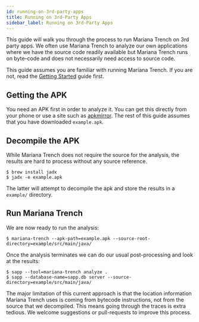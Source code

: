 ```yaml
---
id: running-on-3rd-party-apps
title: Running on 3rd-Party Apps
sidebar_label: Running on 3rd-Party Apps
---
```


This guide will walk you through the process to run Mariana Trench on 3rd party apps. We often use Mariana Trench to analyze our own applications where we have the source code readily available but Mariana Trench runs on byte-code and does not necessarily need access to source code.

This guide assumes you are familiar with running Mariana Trench. If you are not, read the [Getting Started](getting-started) guide first.

## Getting the APK
You need an APK first in order to analyze it. You can get this directly from your phone or use a site such as [apkmirror](https://www.apkmirror.com/). The rest of this guide assumes that you have downloaded `example.apk`.

## Decompile the APK
While Mariana Trench does not require the source for the analysis, the results are hard to process without any source reference.

```shell
$ brew install jadx
$ jadx -e example.apk
```

The latter will attempt to decompile the apk and store the results in a `example/` directory.

## Run Mariana Trench
We are now ready to run the analysis:

```shell
$ mariana-trench --apk-path=example.apk --source-root-directory=example/src/main/java/
```

Once the analysis terminates we can do our usual post-processing and look at the results:

```shell
$ sapp --tool=mariana-trench analyze .
$ sapp --database-name=sapp.db server --source-directory=example/src/main/java/
```

The major limitation of this current approach is that the location information Mariana Trench uses is coming from bytecode instructions, not from the source that we decompiled. This means going through the traces is extra tedious. We welcome suggestions or pull-requests to improve this process.
